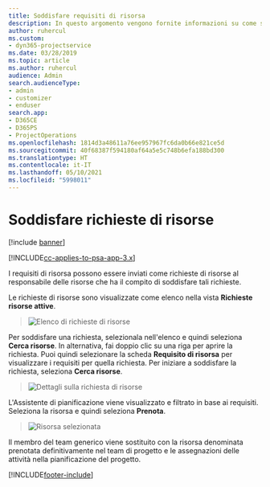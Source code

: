 ```yaml
---
title: Soddisfare requisiti di risorsa
description: In questo argomento vengono fornite informazioni su come soddisfare requisiti di risorsa.
author: ruhercul
ms.custom:
- dyn365-projectservice
ms.date: 03/28/2019
ms.topic: article
ms.author: ruhercul
audience: Admin
search.audienceType:
- admin
- customizer
- enduser
search.app:
- D365CE
- D365PS
- ProjectOperations
ms.openlocfilehash: 1814d3a48611a76ee957967fc6da0b66e821ce5d
ms.sourcegitcommit: 40f68387f594180af64a5e5c748b6efa188bd300
ms.translationtype: HT
ms.contentlocale: it-IT
ms.lasthandoff: 05/10/2021
ms.locfileid: "5998011"
---
```

# <a name="fulfilling-resource-requests"></a>Soddisfare richieste di risorse

[!include [banner](../includes/psa-now-project-operations.md)]

[!INCLUDE[cc-applies-to-psa-app-3.x](../includes/cc-applies-to-psa-app-3x.md)]

I requisiti di risorsa possono essere inviati come richieste di risorse al responsabile delle risorse che ha il compito di soddisfare tali richieste.

Le richieste di risorse sono visualizzate come elenco nella vista **Richieste risorse attive**.

> ![Elenco di richieste di risorse](media/Resource-Management-image59.png)

Per soddisfare una richiesta, selezionala nell'elenco e quindi seleziona **Cerca risorse**. In alternativa, fai doppio clic su una riga per aprire la richiesta. Puoi quindi selezionare la scheda **Requisito di risorsa** per visualizzare i requisiti per quella richiesta. Per iniziare a soddisfare la richiesta, seleziona **Cerca risorse**.

> ![Dettagli sulla richiesta di risorse](media/Resource-Management-image60.png)

L'Assistente di pianificazione viene visualizzato e filtrato in base ai requisiti. Seleziona la risorsa e quindi seleziona **Prenota**.

> ![Risorsa selezionata](media/Resource-Management-image61.png)

Il membro del team generico viene sostituito con la risorsa denominata prenotata definitivamente nel team di progetto e le assegnazioni delle attività nella pianificazione del progetto.


[!INCLUDE[footer-include](../includes/footer-banner.md)]